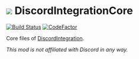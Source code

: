 # ![](http://media-elerium.cursecdn.com/avatars/46/357/636053578365458286.png) **DiscordIntegrationCore**

[![Build Status](https://build.chikachi.net/buildStatus/icon?job=Chikachi/DiscordIntegrationCore/master)](https://build.chikachi.net/job/Chikachi/job/DiscordIntegrationCore/job/master/)
[![CodeFactor](https://www.codefactor.io/repository/github/chikachi/discordintegrationcore/badge/master)](https://www.codefactor.io/repository/github/chikachi/discordintegrationcore/overview/master)

Core files of [DiscordIntegration](https://git.discordintegration.net).

_This mod is not affiliated with Discord in any way._